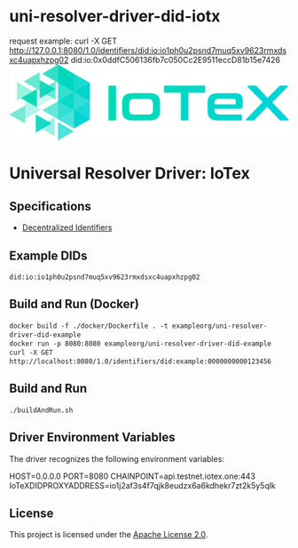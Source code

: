 # uni-resolver-driver-did-iotx
request example:
curl -X GET http://127.0.0.1:8080/1.0/identifiers/did:io:io1ph0u2psnd7muq5xv9623rmxdsxc4uapxhzpg02
did:io:0x0ddfC506136fb7c050Cc2E9511eccD81b15e7426
![IoTex Logo](logo/IoTeX.png)

# Universal Resolver Driver: IoTex

## Specifications

* [Decentralized Identifiers](https://w3c.github.io/did-core/)

## Example DIDs

```
did:io:io1ph0u2psnd7muq5xv9623rmxdsxc4uapxhzpg02
```

## Build and Run (Docker)

```
docker build -f ./docker/Dockerfile . -t exampleorg/uni-resolver-driver-did-example
docker run -p 8080:8080 exampleorg/uni-resolver-driver-did-example
curl -X GET http://localhost:8080/1.0/identifiers/did:example:0000000000123456
```

## Build and Run

```
./buildAndRun.sh
```

## Driver Environment Variables

The driver recognizes the following environment variables:

HOST=0.0.0.0
PORT=8080
CHAINPOINT=api.testnet.iotex.one:443
IoTeXDIDPROXYADDRESS=io1j2af3s4f7qjk8eudzx6a6kdhekr7zt2k5y5qlk

## License
This project is licensed under the [Apache License 2.0](LICENSE).
